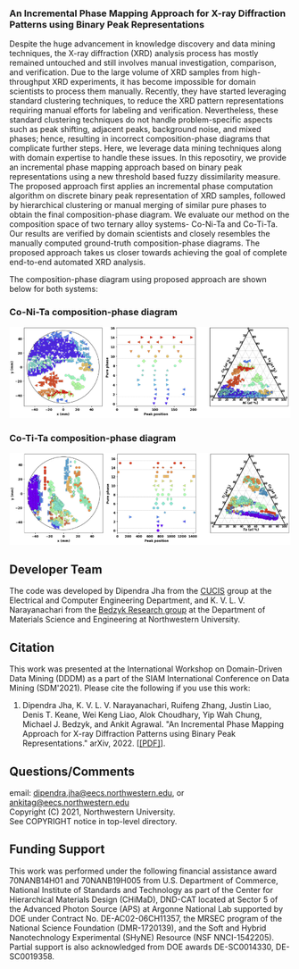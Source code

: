 ### An Incremental Phase Mapping Approach for X-ray Diffraction Patterns using Binary Peak Representations

Despite the huge advancement in knowledge discovery and data mining techniques, the X-ray diffraction (XRD) analysis process has mostly remained untouched and still involves manual investigation, comparison, and verification. Due to the large volume of XRD samples from high-throughput XRD experiments, it has become impossible for domain scientists to process them manually. Recently, they have started leveraging standard clustering techniques, to reduce the XRD pattern representations requiring manual efforts for labeling and verification. Nevertheless, these standard clustering techniques do not handle problem-specific aspects such as peak shifting, adjacent peaks, background noise, and mixed phases; hence, resulting in incorrect composition-phase diagrams that complicate further steps. Here, we leverage data mining techniques along with domain expertise to handle these issues. In this reposotiry, we provide an incremental phase mapping approach based on binary peak representations using a new threshold based fuzzy dissimilarity measure. The proposed approach first applies an incremental phase computation algorithm on discrete binary peak representation of XRD samples, followed by hierarchical clustering or manual merging of similar pure phases to obtain the final composition-phase diagram. We evaluate our method on the composition space of two ternary alloy systems- Co-Ni-Ta and Co-Ti-Ta. Our results are verified by domain scientists and closely resembles the manually computed ground-truth composition-phase diagrams. The proposed approach takes us closer towards achieving the goal of complete end-to-end automated XRD analysis.

The composition-phase diagram using proposed approach are shown below for both systems:

### Co-Ni-Ta composition-phase diagram
<p align="center">
  <img src="CoNiTa-hc-th01-to12-diff_pos-31250-distance-average.png" width="600">
</p>

### Co-Ti-Ta composition-phase diagram
<p align="center">
  <img src="CoTiTa-th20-to12.png" width="600">
</p>

## Developer Team

The code was developed by Dipendra Jha from the <a href="http://cucis.ece.northwestern.edu/">CUCIS</a> group at the Electrical and Computer Engineering Department, and K. V. L. V. Narayanachari from the <a href="http://bedzyk.mccormick.northwestern.edu">Bedzyk Research group</a> at the Department of Materials Science and Engineering at Northwestern University.

## Citation

This work was presented at the International Workshop on Domain-Driven Data Mining (DDDM) as a part of the SIAM International Conference on Data Mining (SDM'2021). Please cite the following if you use this work:

1. Dipendra Jha, K. V. L. V. Narayanachari, Ruifeng Zhang, Justin Liao, Denis T. Keane, Wei Keng Liao, Alok Choudhary, Yip Wah Chung, Michael J. Bedzyk, and Ankit Agrawal. "An Incremental Phase Mapping Approach for X-ray Diffraction Patterns using Binary Peak Representations." arXiv, 2022. [<a href="https://arxiv.org/pdf/2211.04011.pdf">[PDF]</a>].

## Questions/Comments

email: dipendra.jha@eecs.northwestern.edu, or ankitag@eecs.northwestern.edu</br>
Copyright (C) 2021, Northwestern University.<br/>
See COPYRIGHT notice in top-level directory.

## Funding Support

This work was performed under the following financial assistance award 70NANB14H01 and 70NANB19H005 from U.S. Department of Commerce, National Institute of Standards and Technology as part of the Center for Hierarchical Materials Design (CHiMaD), DND-CAT located at Sector 5 of the Advanced Photon Source (APS) at Argonne National Lab  supported by DOE under Contract No. DE-AC02-06CH11357,  the MRSEC program of the National Science Foundation (DMR-1720139), and the Soft and Hybrid Nanotechnology Experimental (SHyNE) Resource (NSF NNCI-1542205). Partial support is also acknowledged from DOE awards DE-SC0014330, DE-SC0019358.
